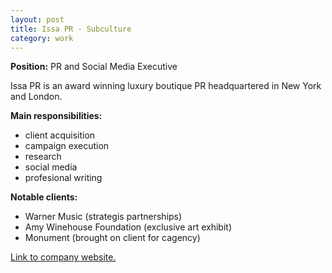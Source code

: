 ```yaml
---
layout: post
title: Issa PR - Subculture
category: work
---
```


**Position:** PR and Social Media Executive

Issa PR is an award winning luxury boutique PR headquartered in New York and London.

**Main responsibilities:**
- client acquisition
- campaign execution
- research
- social media
- profesional writing

**Notable clients:**
- Warner Music (strategis partnerships)
- Amy Winehouse Foundation (exclusive art exhibit)
- Monument (brought on client for cagency)

[Link to company website.](http://issa-pr.com)

